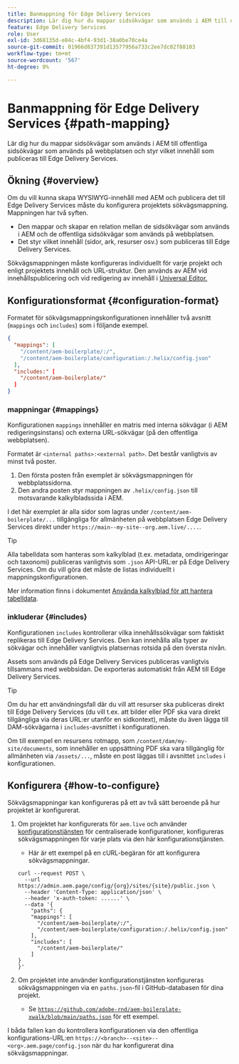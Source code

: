 ```yaml
---
title: Banmappning för Edge Delivery Services
description: Lär dig hur du mappar sidsökvägar som används i AEM till offentliga sidsökvägar som används på webbplatsen och styr vilket innehåll som publiceras till Edge Delivery Services.
feature: Edge Delivery Services
role: User
exl-id: 3d68135d-e84c-4bf4-93d1-38a0be70ce4a
source-git-commit: 01966d837391d13577956a733c2ee7dc02f88103
workflow-type: tm+mt
source-wordcount: '567'
ht-degree: 0%

---
```


# Banmappning för Edge Delivery Services {#path-mapping}

Lär dig hur du mappar sidsökvägar som används i AEM till offentliga sidsökvägar som används på webbplatsen och styr vilket innehåll som publiceras till Edge Delivery Services.

## Ökning {#overview}

Om du vill kunna skapa WYSIWYG-innehåll med AEM och publicera det till Edge Delivery Services måste du konfigurera projektets sökvägsmappning. Mappningen har två syften.

* Den mappar och skapar en relation mellan de sidsökvägar som används i AEM och de offentliga sidsökvägar som används på webbplatsen.
* Det styr vilket innehåll (sidor, ark, resurser osv.) som publiceras till Edge Delivery Services.

Sökvägsmappningen måste konfigureras individuellt för varje projekt och enligt projektets innehåll och URL-struktur. Den används av AEM vid innehållspublicering och vid redigering av innehåll i [Universal Editor.](/help/sites-cloud/authoring/universal-editor/navigation.md)

## Konfigurationsformat {#configuration-format}

Formatet för sökvägsmappningskonfigurationen innehåller två avsnitt (`mappings` och `includes`) som i följande exempel.

```json
{
  "mappings": [
    "/content/aem-boilerplate/:/",
    "/content/aem-boilerplate/configuration:/.helix/config.json"
  ],
  "includes:" [
    "/content/aem-boilerplate/"
  ]
}
```

### mappningar {#mappings}

Konfigurationen `mappings` innehåller en matris med interna sökvägar (i AEM redigeringsinstans) och externa URL-sökvägar (på den offentliga webbplatsen).

Formatet är `<internal paths>:<external path>`. Det består vanligtvis av minst två poster.

1. Den första posten från exemplet är sökvägsmappningen för webbplatssidorna.
1. Den andra posten styr mappningen av `.helix/config.json` till motsvarande kalkylbladssida i AEM.

I det här exemplet är alla sidor som lagras under `/content/aem-boilerplate/...` tillgängliga för allmänheten på webbplatsen Edge Delivery Services direkt under `https://main--my-site--org.aem.live/....`.

>[!TIP]
>
>Alla tabelldata som hanteras som kalkylblad (t.ex. metadata, omdirigeringar och taxonomi) publiceras vanligtvis som `.json` API-URL:er på Edge Delivery Services. Om du vill göra det måste de listas individuellt i mappningskonfigurationen.
>
>Mer information finns i dokumentet [Använda kalkylblad för att hantera tabelldata](/help/edge/wysiwyg-authoring/tabular-data.md).

### inkluderar {#includes}

Konfigurationen `includes` kontrollerar vilka innehållssökvägar som faktiskt replikeras till Edge Delivery Services. Den kan innehålla alla typer av sökvägar och innehåller vanligtvis platsernas rotsida på den översta nivån.

Assets som används på Edge Delivery Services publiceras vanligtvis tillsammans med webbsidan. De exporteras automatiskt från AEM till Edge Delivery Services.

>[!TIP]
>
>Om du har ett användningsfall där du vill att resurser ska publiceras direkt till Edge Delivery Services (du vill t.ex. att bilder eller PDF ska vara direkt tillgängliga via deras URL:er utanför en sidkontext), måste du även lägga till DAM-sökvägarna i `includes`-avsnittet i konfigurationen.
>
>Om till exempel en resursens rotmapp, som `/content/dam/my-site/documents`, som innehåller en uppsättning PDF ska vara tillgänglig för allmänheten via `/assets/...`, måste en post läggas till i avsnittet `includes` i konfigurationen.

## Konfigurera {#how-to-configure}

Sökvägsmappningar kan konfigureras på ett av två sätt beroende på hur projektet är konfigurerat.

1. Om projektet har konfigurerats för `aem.live` och använder [konfigurationstjänsten](https://www.aem.live/docs/config-service-setup) för centraliserade konfigurationer, konfigureras sökvägsmappningen för varje plats via den här konfigurationstjänsten.

   * Här är ett exempel på en cURL-begäran för att konfigurera sökvägsmappningar.

   ```text
   curl --request POST \
     --url https://admin.aem.page/config/{org}/sites/{site}/public.json \
     --header 'Content-Type: application/json' \
     --header 'x-auth-token: ......' \
     --data '{
       "paths": {
       "mappings": [
         "/content/aem-boilerplate/:/",
         "/content/aem-boilerplate/configuration:/.helix/config.json"
       ],
       "includes": [
         "/content/aem-boilerplate/"
       ]
   }
   }'
   ```

1. Om projektet inte använder konfigurationstjänsten konfigureras sökvägsmappningen via en `paths.json`-fil i GitHub-databasen för dina projekt.

   * Se [`https://github.com/adobe-rnd/aem-boilerplate-xwalk/blob/main/paths.json`](https://github.com/adobe-rnd/aem-boilerplate-xwalk/blob/main/paths.json) för ett exempel.

I båda fallen kan du kontrollera konfigurationen via den offentliga konfigurations-URL:en `https://<branch>--<site>--<org>.aem.page/config.json` när du har konfigurerat dina sökvägsmappningar.
